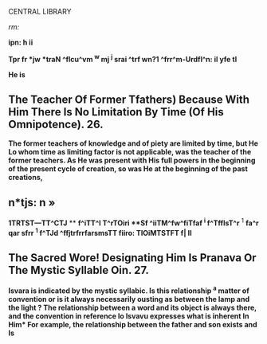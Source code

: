CENTRAL LIBRARY

*rm:*

**ipn: h ii**

**Tpr fr \*jw \*traN ^flcu^vm <sup>w</sup> mj <sup>j</sup> srai ^trf wn?1 ^frr^m-Urdfl^n: il yfe tl**

**He is**

## **The Teacher Of Former Tfathers) Because With Him There Is No Limitation By Time (Of His Omnipotence). 26.**

**The former teachers of knowledge and of piety are limited by time, but He Lo whom time as limiting factor is not applicable, was the teacher of the former teachers. As He was present with His full powers in the beginning of the present cycle of creation, so was He at the beginning of the past creations,**

## **n\*tjs: n »**

**1TRTST—TT^CTJ** *\* **f^iTT^I T^rTOiri \*\*Sf ^iiTM^fw^fiTfaf <sup>i</sup> f^TfflsT^r** <sup>1</sup> **fa^r qar sfrr <sup>1</sup> f^TJd ^ffjtrfrrfarsmsTT fiiro: TlOiMTSTFT f| II**

## **The Sacred Wore! Designating Him Is Pranava Or The Mystic Syllable Oin. 27.**

**Isvara is indicated by the mystic syllabic. Is this relationship <sup>a</sup> matter of convention or is it always necessarily ousting as between the lamp and the light ? The relationship between a word and its object is always there, and the convention in reference lo Isvavu expresses what is inherent In Him\* For example, the relationship between the father and son exists and Is**